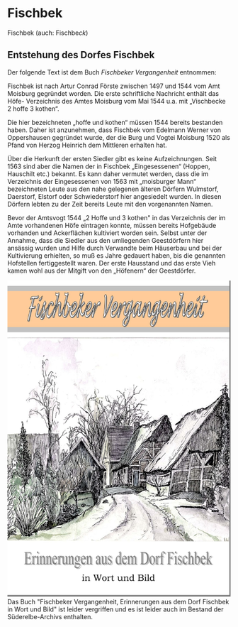 # Fischbek

Fischbek (auch: Fischbe*ck*)

## Entstehung des Dorfes Fischbek
Der folgende Text ist dem Buch *Fischbeker Vergangenheit* entnommen:

Fischbek ist nach Artur Conrad Förste zwischen 1497 und 1544 vom Amt Moisburg gegründet worden. Die erste schriftliche Nachricht enthält das Höfe- Verzeichnis des Amtes Moisburg vom Mai 1544 u.a. mit „Vischbecke 2 hoffe 3 kothen“.

Die hier bezeichneten „hoffe und kothen“ müssen 1544 bereits bestanden haben. Daher ist anzunehmen, dass Fischbek vom Edelmann Werner von Oppershausen  gegründet wurde, der die Burg und Vogtei Moisburg 1520 als Pfand von Herzog Heinrich dem Mittleren erhalten hat.

Über die Herkunft der ersten Siedler gibt es keine Aufzeichnungen. Seit 1563 sind aber die Namen der in Fischbek „Eingesessenen“ (Hoppen, Hauschilt etc.) bekannt. Es kann daher vermutet werden, dass die im Verzeichnis der Eingesessenen von 1563 mit „moisburger Mann“ bezeichneten Leute aus den nahe gelegenen älteren Dörfern Wulmstorf, Daerstorf, Elstorf oder Schwiederstorf hier angesiedelt wurden. In diesen Dörfern lebten zu der Zeit bereits Leute mit den vorgenannten Namen.

Bevor der Amtsvogt 1544 „2 Hoffe und 3 kothen" in das Verzeichnis der im Amte vorhandenen Höfe eintragen konnte, müssen bereits Hofgebäude vorhanden und Ackerflächen kultiviert worden sein. Selbst unter der Annahme, dass die Siedler aus den umliegenden Geestdörfern hier ansässig wurden und Hilfe durch Verwandte beim Häuserbau und bei der Kultivierung erhielten, so muß es Jahre gedauert haben, bis die genannten Hofstellen fertiggestellt waren. Der erste Hausstand und das erste Vieh kamen wohl aus der Mitgift von den „Höfenern“ der Geestdörfer.

![](/img/Fischbeker_Vergangenheit_IMG.jpg) Das Buch "Fischbeker Vergangenheit, Erinnerungen aus dem Dorf Fischbek in Wort und Bild" ist leider vergriffen und es ist leider auch im Bestand der Süderelbe-Archivs enthalten.
